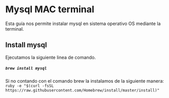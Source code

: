 # Mysql MAC terminal

Esta guía nos permite instalar mysql en sistema operativo OS mediante la terminal.

## Install mysql
Ejecutamos la siguiente linea de comando.

##### `brew install mysql`

Si no contando con el comando brew la instalamos de la siguiente manera: 
`ruby -e "$(curl -fsSL https://raw.githubusercontent.com/Homebrew/install/master/install)"`

